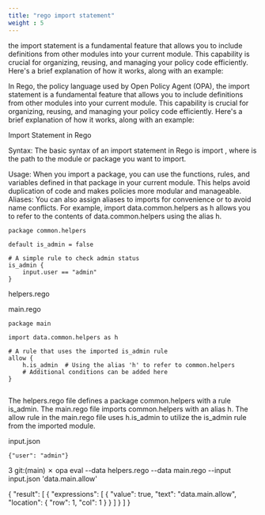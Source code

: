 ```yaml
---
title: "rego import statement"
weight : 5
---
```






the import statement is a fundamental feature that allows you to include definitions from other modules into your current module. This capability is crucial for organizing, reusing, and managing your policy code efficiently. Here's a brief explanation of how it works, along with an example:



In Rego, the policy language used by Open Policy Agent (OPA), the import statement is a fundamental feature that allows you to include definitions from other modules into your current module. This capability is crucial for organizing, reusing, and managing your policy code efficiently. Here's a brief explanation of how it works, along with an example:

Import Statement in Rego


Syntax: The basic syntax of an import statement in Rego is import <path>, where <path> is the path to the module or package you want to import.

Usage: When you import a package, you can use the functions, rules, and variables defined in that package in your current module. This helps avoid duplication of code and makes policies more modular and manageable.
Aliases: You can also assign aliases to imports for convenience or to avoid name conflicts. For example, import data.common.helpers as h allows you to refer to the contents of data.common.helpers using the alias h.

```
package common.helpers

default is_admin = false

# A simple rule to check admin status
is_admin {
    input.user == "admin"
}

```
helpers.rego 

main.rego 
```
package main

import data.common.helpers as h

# A rule that uses the imported is_admin rule
allow {
    h.is_admin  # Using the alias 'h' to refer to common.helpers
    # Additional conditions can be added here
}


```

The helpers.rego file defines a package common.helpers with a rule is_admin.
The main.rego file imports common.helpers with an alias h.
The allow rule in the main.rego file uses h.is_admin to utilize the is_admin rule from the imported module.


input.json

```
{"user": "admin"}
```

3 git:(main) ✗ opa eval --data helpers.rego --data main.rego --input input.json 'data.main.allow'         
    
{
  "result": [
    {
      "expressions": [
        {
          "value": true,
          "text": "data.main.allow",
          "location": {
            "row": 1,
            "col": 1
          }
        }
      ]
    }
  ]
}